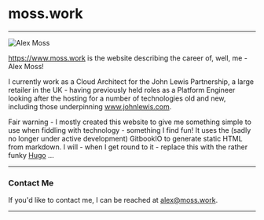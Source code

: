 # moss.work

----

![Alex Moss](/images/fb.jpg)

https://www.moss.work is the website describing the career of, well, me - Alex Moss! 

I currently work as a Cloud Architect for the John Lewis Partnership, a large retailer in the UK - having previously held roles as a Platform Engineer looking after the hosting for a number of technologies old and new, including those underpinning www.johnlewis.com.

Fair warning - I mostly created this website to give me something simple to use when fiddling with technology - something I find fun! It uses the (sadly no longer under active development) GitbookIO to generate static HTML from markdown. I will - when I get round to it - replace this with the rather funky [Hugo](https://gohugo.io) ...

----

### Contact Me

If you'd like to contact me, I can be reached at [alex@moss.work](mailto:alex@moss.work).

----
